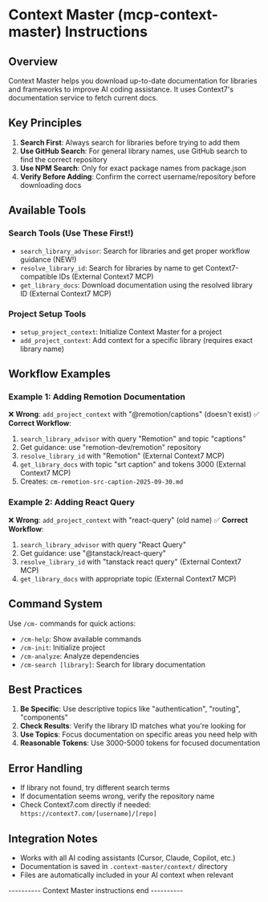# Context Master (mcp-context-master) Instructions

## Overview
Context Master helps you download up-to-date documentation for libraries and frameworks to improve AI coding assistance. It uses Context7's documentation service to fetch current docs.

## Key Principles
1. **Search First**: Always search for libraries before trying to add them
2. **Use GitHub Search**: For general library names, use GitHub search to find the correct repository
3. **Use NPM Search**: Only for exact package names from package.json
4. **Verify Before Adding**: Confirm the correct username/repository before downloading docs

## Available Tools

### Search Tools (Use These First!)
- `search_library_advisor`: Search for libraries and get proper workflow guidance (NEW!)
- `resolve_library_id`: Search for libraries by name to get Context7-compatible IDs (External Context7 MCP)
- `get_library_docs`: Download documentation using the resolved library ID (External Context7 MCP)

### Project Setup Tools
- `setup_project_context`: Initialize Context Master for a project
- `add_project_context`: Add context for a specific library (requires exact library name)

## Workflow Examples

### Example 1: Adding Remotion Documentation
❌ **Wrong**: `add_project_context` with "@remotion/captions" (doesn't exist)
✅ **Correct Workflow**:
1. `search_library_advisor` with query "Remotion" and topic "captions"
2. Get guidance: use "remotion-dev/remotion" repository
3. `resolve_library_id` with "Remotion" (External Context7 MCP)
4. `get_library_docs` with topic "srt caption" and tokens 3000 (External Context7 MCP)
5. Creates: `cm-remotion-src-caption-2025-09-30.md`

### Example 2: Adding React Query
❌ **Wrong**: `add_project_context` with "react-query" (old name)
✅ **Correct Workflow**:
1. `search_library_advisor` with query "React Query"
2. Get guidance: use "@tanstack/react-query"
3. `resolve_library_id` with "tanstack react query" (External Context7 MCP)
4. `get_library_docs` with appropriate topic (External Context7 MCP)

## Command System
Use `/cm-` commands for quick actions:
- `/cm-help`: Show available commands
- `/cm-init`: Initialize project
- `/cm-analyze`: Analyze dependencies
- `/cm-search [library]`: Search for library documentation

## Best Practices
1. **Be Specific**: Use descriptive topics like "authentication", "routing", "components"
2. **Check Results**: Verify the library ID matches what you're looking for
3. **Use Topics**: Focus documentation on specific areas you need help with
4. **Reasonable Tokens**: Use 3000-5000 tokens for focused documentation

## Error Handling
- If library not found, try different search terms
- If documentation seems wrong, verify the repository name
- Check Context7.com directly if needed: `https://context7.com/[username]/[repo]`

## Integration Notes
- Works with all AI coding assistants (Cursor, Claude, Copilot, etc.)
- Documentation is saved in `.context-master/context/` directory
- Files are automatically included in your AI context when relevant

---------- Context Master instructions end ----------